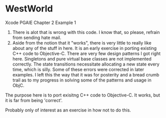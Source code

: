 WestWorld
=========

Xcode PGAIE Chapter 2 Example 1

1. There is alot that is wrong with this code. I know that, so please,
    refrain from sending hate mail.
2. Aside from the notion that it "works", there is very little to really
    like about any of the stuff in here. It is an early exercise in porting
    existing C++ code to Objective-C. There are very few design patterns
    I got right here. Singletons and pure virtual base classes are not
    implemented correctly. The state transitions necessitate allocating a
    new state every time, which is silly. Some of these errors were corrected
    in later examples. I left this the way that it was for posterity and a
    bread crumb trail as to my progress in solving some of the patterns
    and usage in ObjC.

The purpose here is to port exisitng C++ code to Objective-C. It works, but
it is far from being 'correct'.

Probably only of interest as an exercise in how not to do this.
